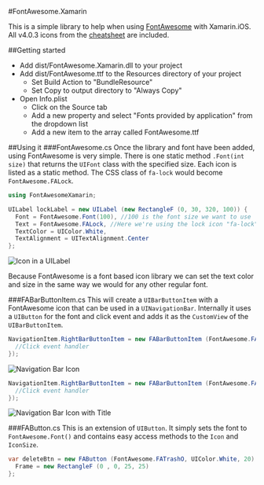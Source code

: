 #FontAwesome.Xamarin

This is a simple library to help when using [FontAwesome](http://fortawesome.github.io/Font-Awesome/) with Xamarin.iOS. All v4.0.3 icons from the [cheatsheet](http://fortawesome.github.io/Font-Awesome/cheatsheet/) are included.

##Getting started

- Add dist/FontAwesome.Xamarin.dll to your project
- Add dist/FontAwesome.ttf to the Resources directory of your project
    - Set Build Action to "BundleResource"
    - Set Copy to output directory to "Always Copy"
- Open Info.plist
    - Click on the Source tab
    - Add a new property and select "Fonts provided by application" from the dropdown list
    - Add a new item to the array called FontAwesome.ttf
    
##Using it
###FontAwesome.cs
Once the library and font have been added, using FontAwesome is very simple. There is one static method `.Font(int size)` that returns the `UIFont` class with the specified size. Each icon is listed as a static method. The CSS class of `fa-lock` would become `FontAwesome.FALock`.

```csharp
using FontAwesomeXamarin;

UILabel lockLabel = new UILabel (new RectangleF (0, 30, 320, 100)) {
  Font = FontAwesome.Font(100), //100 is the font size we want to use
  Text = FontAwesome.FALock, //Here we're using the lock icon "fa-lock"
  TextColor = UIColor.White,
  TextAlignment = UITextAlignment.Center
};
```
![Icon in a UILabel](https://raw.github.com/neilkennedy/FontAwesome.Xamarin/master/images/icon.png)

Because FontAwesome is a font based icon library we can set the text color and size in the same way we would for any other regular font.

###FABarButtonItem.cs
This will create a `UIBarButtonItem` with a FontAwesome icon that can be used in a `UINavigationBar`. Internally it uses a `UIButton` for the font and click event and adds it as the `CustomView` of the `UIBarButtonItem`.

```csharp
NavigationItem.RightBarButtonItem = new FABarButtonItem (FontAwesome.FATrashO, UIColor.White, delegate {
  //Click event handler
});
```
![Navigation Bar Icon](https://raw.github.com/neilkennedy/FontAwesome.Xamarin/master/images/navigation_icon.png)

```csharp
NavigationItem.RightBarButtonItem = new FABarButtonItem (FontAwesome.FAGithub, "Github", UIColor.White, delegate {
  //Click event handler
});
```
![Navigation Bar Icon with Title](https://raw.github.com/neilkennedy/FontAwesome.Xamarin/master/images/navigation_icon_title.png)

###FAButton.cs
This is an extension of `UIButton`. It simply sets the font to `FontAwesome.Font()` and contains easy access methods to the `Icon` and `IconSize`.

```csharp
var deleteBtn = new FAButton (FontAwesome.FATrashO, UIColor.White, 20) {
  Frame = new RectangleF (0 , 0, 25, 25)
};
```